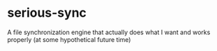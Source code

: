 # serious-sync
A file synchronization engine that actually does what I want and works properly (at some hypothetical future time)
